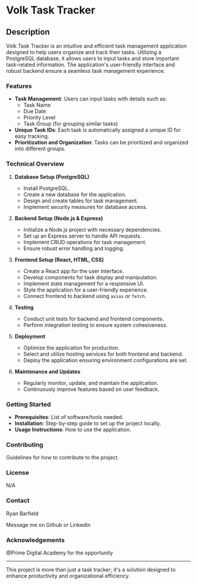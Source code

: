 # Volk Task Tracker

## Description

Volk Task Tracker is an intuitive and efficient task management application designed to help users organize and track their tasks. Utilizing a PostgreSQL database, it allows users to input tasks and store important task-related information. The application's user-friendly interface and robust backend ensure a seamless task management experience.

### Features

- **Task Management**: Users can input tasks with details such as:
  - Task Name
  - Due Date
  - Priority Level
  - Task Group (for grouping similar tasks)
- **Unique Task IDs**: Each task is automatically assigned a unique ID for easy tracking.
- **Prioritization and Organization**: Tasks can be prioritized and organized into different groups.

### Technical Overview

1. **Database Setup (PostgreSQL)**
   - Install PostgreSQL.
   - Create a new database for the application.
   - Design and create tables for task management.
   - Implement security measures for database access.

2. **Backend Setup (Node.js & Express)**
   - Initialize a Node.js project with necessary dependencies.
   - Set up an Express server to handle API requests.
   - Implement CRUD operations for task management.
   - Ensure robust error handling and logging.

3. **Frontend Setup (React, HTML, CSS)**
   - Create a React app for the user interface.
   - Develop components for task display and manipulation.
   - Implement state management for a responsive UI.
   - Style the application for a user-friendly experience.
   - Connect frontend to backend using `axios` or `fetch`.

4. **Testing**
   - Conduct unit tests for backend and frontend components.
   - Perform integration testing to ensure system cohesiveness.

5. **Deployment**
   - Optimize the application for production.
   - Select and utilize hosting services for both frontend and backend.
   - Deploy the application ensuring environment configurations are set.

6. **Maintenance and Updates**
   - Regularly monitor, update, and maintain the application.
   - Continuously improve features based on user feedback.

### Getting Started

- **Prerequisites**: List of software/tools needed.
- **Installation**: Step-by-step guide to set up the project locally.
- **Usage Instructions**: How to use the application.

### Contributing

Guidelines for how to contribute to the project.

### License

N/A

### Contact

Ryan Barfield

Message me on Github or LinkedIn

### Acknowledgements

@Prime Digital Academy for the opportunity

---

This project is more than just a task tracker; it's a solution designed to enhance productivity and organizational efficiency.

